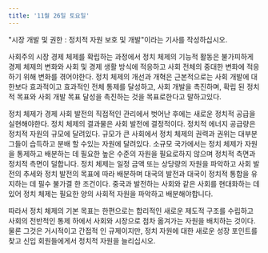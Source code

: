 ```yaml
---
title: '11월 26일 토요일'
---
```

"시장 개발 및 권한 : 정치적 자원 보호 및 개발"이라는 기사를 작성하십시오.

사회주의 시장 경제 체제를 확립하는 과정에서 정치 체제의 기능적 활동은 불가피하게 경제 체제의 변화와 사회 및 경제 생활 방식에 적응하고 사회 전체의 중대한 변화에 적응하기 위해 변화를 겪어야한다. 정치 체제의 개선과 개혁은 근본적으로는 사회 개발에 대한보다 효과적이고 효과적인 전체 통제를 달성하고, 사회 개발을 촉진하며, 확립 된 정치적 목표와 사회 개발 목표 달성을 촉진하는 것을 목표로한다고 말하고있다.

정치 체제가 경제 사회 발전의 직접적인 관리에서 벗어난 후에는 새로운 정치적 공급을 실현해야한다. 정치 체제의 결과물은 사회 발전에 결정적이다. 정치적 에너지 공급량은 정치적 자원의 규모에 달려있다. 규모가 큰 사회에서 정치 체제의 권력과 권위는 대부분 그들이 습득하고 분배 할 수있는 자원에 달려있다. 소규모 국가에서는 정치 체제가 자원을 통제하고 배분하는 데 필요한 높은 수준의 자원을 필요로하지 않으며 정치적 측면과 정치적 측면이 덜합니다. 정치 체제는 일정 금액 또는 상당량의 자원을 파악하고 사회 발전의 추세와 정치 발전의 목표에 따라 배분하며 대국의 발전과 대국이 정치적 통합을 유지하는 데 필수 불가결 한 조건이다. 중국과 발전하는 사회와 같은 사회를 현대화하는 데있어 정치 체제는 필요한 양의 사회적 자원을 파악하고 배분해야합니다.

따라서 정치 체제의 기본 목표는 한편으로는 합리적인 새로운 제도적 구조를 수립하고 사회의 전반적인 통제 하에서 사회와 시장으로 점차 옮겨가는 자원을 배치하는 것이다. 물론 그것은 거시적이고 간접적 인 규제이지만, 정치 자원에 대한 새로운 성장 포인트를 찾고 신입 회원들에게서 정치적 자원을 늘리십시오.

